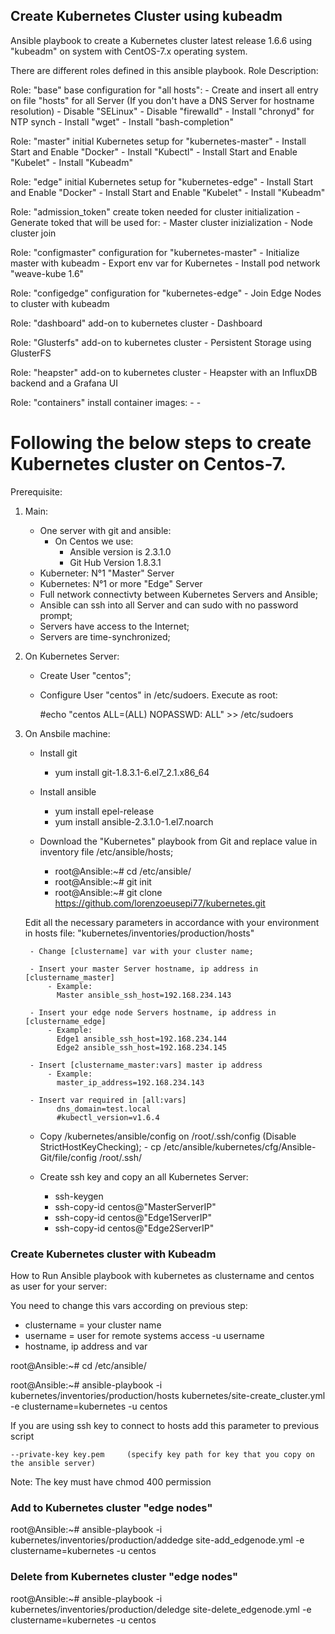 ## Create Kubernetes Cluster using kubeadm ##

Ansible playbook to create a Kubernetes cluster latest release 1.6.6 using "kubeadm" on system with CentOS-7.x operating system.

There are different roles defined in this ansible playbook.
Role Description:

  Role: "base" 
  base configuration for "all hosts":
    - Create and insert all entry on file "hosts" for all Server (If you don't have a DNS Server for hostname resolution) 
    - Disable "SELinux"
    - Disable "firewalld"
    - Install "chronyd" for NTP synch
    - Install "wget"
    - Install "bash-completion"

  Role: "master" 
  initial Kubernetes setup for "kubernetes-master" 
    - Install Start and Enable "Docker"
    - Install "Kubectl"
    - Install Start and Enable "Kubelet"
    - Install "Kubeadm"
  
  Role: "edge" 
  initial Kubernetes setup for "kubernetes-edge"
    - Install Start and Enable "Docker"
    - Install Start and Enable "Kubelet"
    - Install "Kubeadm" 
    
  Role: "admission_token"
  create token needed for cluster initialization
    - Generate toked that will be used for:
      - Master cluster inizialization
      - Node cluster join
    
  Role: "configmaster" 
  configuration for "kubernetes-master"
    - Initialize master with kubeadm 
    - Export env var for Kubernetes
    - Install pod network "weave-kube 1.6"
    
  Role: "configedge" 
  configuration for "kubernetes-edge"
    - Join Edge Nodes to cluster with kubeadm

  Role: "dashboard" 
  add-on to kubernetes cluster
    - Dashboard
  
  Role: "Glusterfs" 
  add-on to kubernetes cluster
    - Persistent Storage using GlusterFS
  
  Role: "heapster" 
  add-on to kubernetes cluster
    - Heapster with an InfluxDB backend and a Grafana UI

  Role: "containers"
  install container images:
    - 
    -
  

# Following the below steps to create Kubernetes cluster on Centos-7.

Prerequisite: 

1) Main:
    - One server with git and ansible:
      - On Centos we use:
        - Ansible version is 2.3.1.0
        - Git Hub Version 1.8.3.1
    - Kuberneter: N°1 "Master" Server
    - Kubernetes: N°1 or more "Edge" Server
    - Full network connectivty between Kubernetes Servers and Ansible;
    - Ansible can ssh into all Server and can sudo with no password prompt;
    - Servers have access to the Internet;
    - Servers are time-synchronized;
    
  
2) On Kubernetes Server:
    - Create User "centos";
    - Configure User "centos" in /etc/sudoers. Execute as root:
      
      #echo "centos  ALL=(ALL)       NOPASSWD: ALL" >> /etc/sudoers

3) On Ansbile machine:
    - Install git
        - yum install git-1.8.3.1-6.el7_2.1.x86_64
    - Install ansible
        - yum install epel-release
        - yum install ansible-2.3.1.0-1.el7.noarch

    - Download the "Kubernetes" playbook from Git and replace value in inventory file /etc/ansible/hosts;
        - root@Ansible:~# cd /etc/ansible/
        - root@Ansible:~# git init
        - root@Ansible:~# git clone https://github.com/lorenzoeusepi77/kubernetes.git

    Edit all the necessary parameters in accordance with your environment in hosts file:
    "kubernetes/inventories/production/hosts"

        - Change [clustername] var with your cluster name;
    
        - Insert your master Server hostname, ip address in [clustername_master]
            - Example:
              Master ansible_ssh_host=192.168.234.143
    
        - Insert your edge node Servers hostname, ip address in [clustername_edge]
            - Example:
              Edge1 ansible_ssh_host=192.168.234.144
              Edge2 ansible_ssh_host=192.168.234.145
    
        - Insert [clustername_master:vars] master ip address
            - Example:
              master_ip_address=192.168.234.143
    
        - Insert var required in [all:vars]
              dns_domain=test.local
              #kubectl_version=v1.6.4

    - Copy /kubernetes/ansible/config on /root/.ssh/config (Disable StrictHostKeyChecking); 
          - cp /etc/ansible/kubernetes/cfg/Ansible-Git/file/config /root/.ssh/

    - Create ssh key and copy an all Kubernetes Server:
      - ssh-keygen
      - ssh-copy-id centos@"MasterServerIP"
      - ssh-copy-id centos@"Edge1ServerIP"
      - ssh-copy-id centos@"Edge2ServerIP"

  
### Create Kubernetes cluster	with Kubeadm ###  
How to Run Ansible playbook with kubernetes as clustername and centos as user for your server: 

 You need to change this vars according on previous step:
  - clustername = your cluster name
  - username = user for remote systems access -u username 
  - hostname, ip address and var 

root@Ansible:~# cd /etc/ansible/

root@Ansible:~# ansible-playbook -i kubernetes/inventories/production/hosts kubernetes/site-create_cluster.yml -e clustername=kubernetes -u centos

If you are using ssh key to connect to hosts add this parameter to previous script 

    --private-key key.pem     (specify key path for key that you copy on the ansible server)

  Note: The key must have chmod 400 permission   


### Add to Kubernetes cluster "edge nodes" ###
  root@Ansible:~# ansible-playbook -i kubernetes/inventories/production/addedge site-add_edgenode.yml -e clustername=kubernetes -u centos
  
### Delete from Kubernetes cluster "edge nodes" ###
  root@Ansible:~# ansible-playbook -i kubernetes/inventories/production/deledge site-delete_edgenode.yml -e clustername=kubernetes -u centos
